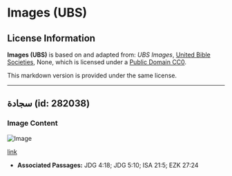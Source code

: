 # Images (UBS)

## License Information

**Images (UBS)** is based on and adapted from: _UBS Images_, [United Bible Societies](https://unitedbiblesocieties.org/), None, which is licensed under a [Public Domain CC0](https://creativecommons.org/public-domain/cc0/).

This markdown version is provided under the same license.



--------------------------------

## سجادة (id: 282038)

### Image Content

![Image](https://cdn.aquifer.bible/aquifer-content/resources/Media/WEB-0489_carpet.jpg)

[link](https://cdn.aquifer.bible/aquifer-content/resources/Media/WEB-0489_carpet.jpg)

* **Associated Passages:** JDG 4:18; JDG 5:10; ISA 21:5; EZK 27:24

